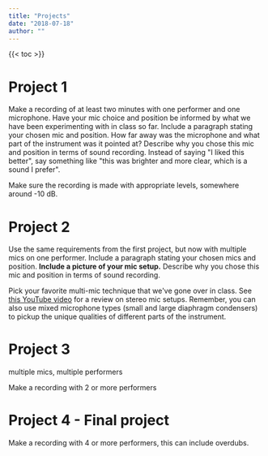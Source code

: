 ```yaml
---
title: "Projects"
date: "2018-07-18"
author: ""
---
```


{{< toc >}}

# Project 1

Make a recording of at least two minutes with one performer and one microphone. Have your mic choice and position be informed by what we have been experimenting with in class so far. Include a paragraph stating your chosen mic and position. How far away was the microphone and what part of the instrument was it pointed at? Describe why you chose this mic and position in terms of sound recording. Instead of saying "I liked this better", say something like "this was brighter and more clear, which is a sound I prefer".

Make sure the recording is made with appropriate levels, somewhere around -10 dB.

# Project 2

Use the same requirements from the first project, but now with multiple mics on one performer. Include a paragraph stating your chosen mics and position. **Include a picture of your mic setup.** Describe why you chose this mic and position in terms of sound recording.

Pick your favorite multi-mic technique that we've gone over in class. See [this YouTube video](https://www.youtube.com/watch?v=I6Fann2gMSs) for a review on stereo mic setups. Remember, you can also use mixed microphone types (small and large diaphragm condensers) to pickup the unique qualities of different parts of the instrument.

# Project 3

multiple mics, multiple performers

Make a recording with 2 or more performers

# Project 4 - Final project

Make a recording with 4 or more performers, this can include overdubs.
